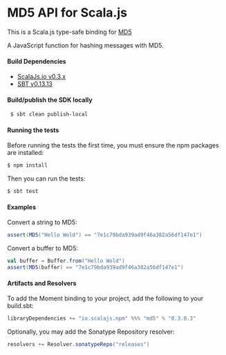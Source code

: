 MD5 API for Scala.js
================================
This is a Scala.js type-safe binding for [MD5](https://www.npmjs.com/package/md5)

A JavaScript function for hashing messages with MD5.

#### Build Dependencies

* [ScalaJs.io v0.3.x](https://github.com/ldaniels528/scalajs.io)
* [SBT v0.13.13](http://www.scala-sbt.org/download.html)

#### Build/publish the SDK locally

```bash
 $ sbt clean publish-local
```

#### Running the tests

Before running the tests the first time, you must ensure the npm packages are installed:

```bash
$ npm install
```

Then you can run the tests:

```bash
$ sbt test
```

#### Examples

Convert a string to MD5:

```scala
assert(MD5("Hello Wold") == "7e1c79bda939ad9f46a382a56df147e1")
```

Convert a buffer to MD5:

```scala
val buffer = Buffer.from("Hello Wold")
assert(MD5(buffer) == "7e1c79bda939ad9f46a382a56df147e1")
```

#### Artifacts and Resolvers

To add the Moment binding to your project, add the following to your build.sbt:  

```sbt
libraryDependencies += "io.scalajs.npm" %%% "md5" % "0.3.0.3"
```

Optionally, you may add the Sonatype Repository resolver:

```sbt   
resolvers += Resolver.sonatypeRepo("releases") 
```